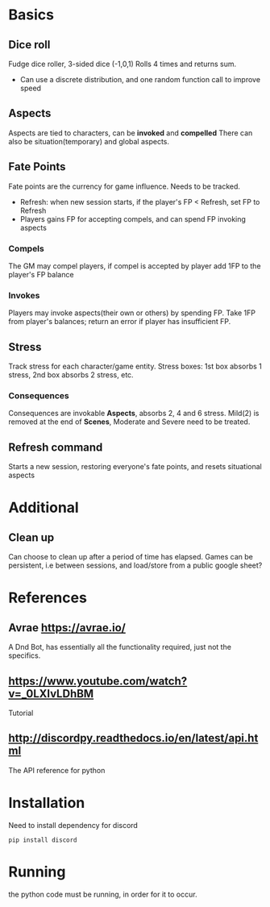 # Basics

## Dice roll
Fudge dice roller, 3-sided dice (-1,0,1)
Rolls 4 times and returns sum.

- Can use a discrete distribution, and one random function call to improve speed

## Aspects
Aspects are tied to characters, can be **invoked** and **compelled**
There can also be situation(temporary) and global aspects.

## Fate Points
Fate points are the currency for game influence. Needs to be tracked. 
- Refresh: when new session starts, if the player's FP < Refresh, set FP to Refresh
- Players gains FP for accepting compels, and can spend FP invoking aspects

### Compels
The GM may compel players, if compel is accepted by player add 1FP to the player's FP balance

### Invokes
Players may invoke aspects(their own or others) by spending FP. Take 1FP from player's balances; return an error if player has insufficient FP.

## Stress 
Track stress for each character/game entity. 
Stress boxes: 1st box absorbs 1 stress, 2nd box absorbs 2 stress, etc. 
### Consequences 
Consequences are invokable **Aspects**, absorbs 2, 4 and 6 stress.
Mild(2) is removed at the end of **Scenes**, Moderate and Severe need to be treated.

## Refresh command
Starts a new session, restoring everyone's fate points, and resets situational aspects

# Additional

## Clean up
Can choose to clean up after a period of time has elapsed.
Games can be persistent, i.e between sessions, and load/store from a public google sheet?


# References

## Avrae https://avrae.io/
A Dnd Bot, has essentially all the functionality required, just not the specifics.

## https://www.youtube.com/watch?v=_0LXIvLDhBM
Tutorial

## http://discordpy.readthedocs.io/en/latest/api.html
The API reference for python


# Installation

Need to install dependency for discord 

```
pip install discord 
```

# Running
the python code must be running, in order for it to occur.
